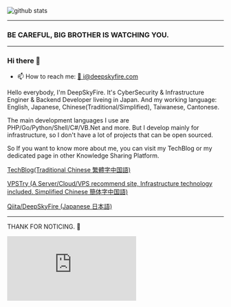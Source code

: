 ![github stats](https://github-readme-stats.vercel.app/api?username=DeepSkyFire&hide_border=true&show_icons=true)

--------------------------------------------

### BE CAREFUL, BIG BROTHER IS WATCHING YOU.

--------------------------------------------

### Hi there 👋

- 📫 How to reach me: [📧 i@deepskyfire.com](mailto:i@deepskyfire.com)

Hello everybody, I'm DeepSkyFire. It's CyberSecurity & Infrastructure Enginer & Backend Developer liveing in Japan. And my working language: English, Japanese, Chinese(Traditional/Simplified), Taiwanese, Cantonese.

The main development languages I use are PHP/Go/Python/Shell/C#/VB.Net and more. But I develop mainly for infrastructure, so I don't have a lot of projects that can be open sourced. 

So If you want to know more about me, you can visit my TechBlog or my dedicated page in other Knowledge Sharing Platform.

[TechBlog(Traditional Chinese 繁體字中国語)](https://deepskyfire.com)

[VPSTry (A Server/Cloud/VPS recommend site, Infrastructure technology included. Simplified Chinese 簡体字中国語)](https://www.vpstry.com)

[Qiita/DeepSkyFire (Japanese 日本語)](https://qiita.com/DeepSkyFire)

--------------------------------------------

THANK FOR NOTICING. 🙇‍

![null](https://analytics.deepskyfire.com/matomo.php?idsite=mnJj3D5K&rec=1)
